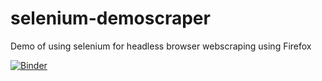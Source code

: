 # selenium-demoscraper
Demo of using selenium for headless browser webscraping using Firefox

[![Binder](https://mybinder.org/badge_logo.svg)](https://mybinder.org/v2/gh/psychemedia/selenium-demoscraper/master)
